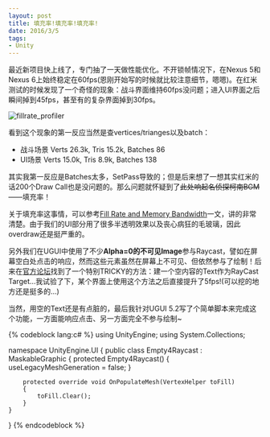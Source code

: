 ```yaml
---
layout: post
title: 填充率!填充率!填充率!
date: 2016/3/5
tags:
- Unity
---
```


最近新项目快上线了，专门抽了一天做性能优化。不开锁帧情况下，在Nexus 5和Nexus 6上始终稳定在60fps(恩刚开始写的时候就比较注意细节，嗯嗯)。在红米测试的时候发现了一个奇怪的现象：战斗界面维持60fps没问题；进入UI界面之后瞬间掉到45fps，甚至有的复杂界面掉到30fps。

![fillrate_profiler](/images/fillrate_profiler.png)

<!--more-->

看到这个现象的第一反应当然是查vertices/trianges以及batch：

- 战斗场景 Verts 26.3k, Tris 15.2k, Batches 86
- UI场景 Verts 15.0k, Tris 8.9k, Batches 138

其实我第一反应是Batches太多，SetPass导致的；但是后来想了一想其实红米的话200个Draw Call也是没问题的。那么问题就怀疑到了<del>此处响起名侦探柯南BGM</del>——填充率！

关于填充率这事情，可以参考[Fill Rate and Memory Bandwidth](http://www.ping.be/~pin10741/fillbandw.htm)一文，讲的非常清楚。由于我们的UI部分用了很多半透明效果以及丧心病狂的毛玻璃，因此overdraw还是挺严重的。

另外我们在UGUI中使用了不少**Alpha=0的不可见Image**参与Raycast，譬如在屏幕空白处点击的响应，然而这些元素虽然在屏幕上不可见、但依然参与了绘制！后来在[官方论坛](http://answers.unity3d.com/questions/1091618/ui-panel-without-image-component-as-raycast-target.html)找到了一个特别TRICKY的方法：建一个空内容的Text作为RayCast Target...我试验了下，某个界面上使用这个方法之后直接提升了5fps!(可以挖的地方还是挺多的...)

当然，用空的Text还是有点脏的，最后我针对UGUI 5.2写了个简单脚本来完成这个功能，一方面能响应点击、另一方面完全不参与绘制~

{% codeblock lang:c# %}
using UnityEngine;
using System.Collections;

namespace UnityEngine.UI
{
    public class Empty4Raycast : MaskableGraphic
    {
        protected Empty4Raycast()
        {
            useLegacyMeshGeneration = false;
        }

        protected override void OnPopulateMesh(VertexHelper toFill)
        {
            toFill.Clear();
        }
    }
}
{% endcodeblock %}